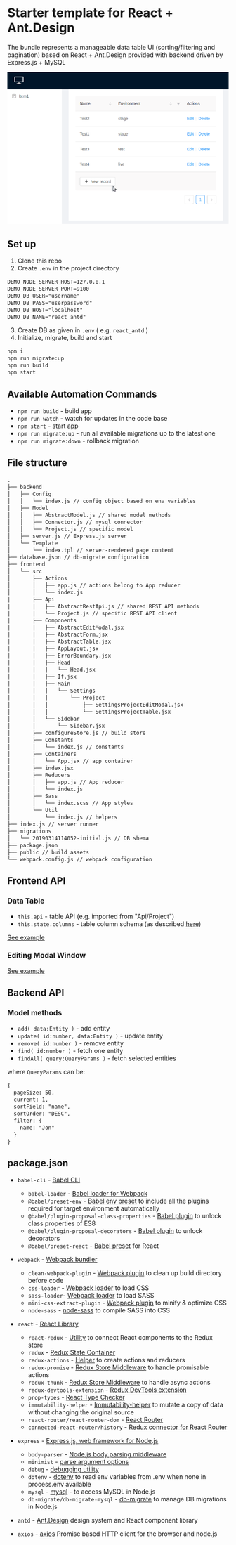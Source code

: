 # Starter template for React + Ant.Design

The bundle represents a manageable data table UI (sorting/filtering and pagination) based on React + Ant.Design
provided with backend driven by Express.js + MySQL

![Template in action](https://github.com/dsheiko/boilerplate/raw/master/react-antdesign/docs/data-table-demo.gif)

## Set up
1) Clone this repo
2) Create `.env` in the project directory
```
DEMO_NODE_SERVER_HOST=127.0.0.1
DEMO_NODE_SERVER_PORT=9100
DEMO_DB_USER="username"
DEMO_DB_PASS="userpassword"
DEMO_DB_HOST="localhost"
DEMO_DB_NAME="react_antd"
```
3) Create DB as given in `.env` ( e.g. `react_antd` )
4) Initialize, migrate, build and start
```
npm i
npm run migrate:up
npm run build
npm start
```

## Available Automation Commands
- `npm run build` - build app
- `npm run watch` - watch for updates in the code base
- `npm start` - start app
- `npm run migrate:up` - run all available migrations up to the latest one
- `npm run migrate:down` - rollback migration


## File structure
```
.
├── backend
│   ├── Config
│   │   └── index.js // config object based on env variables
│   ├── Model
│   │   ├── AbstractModel.js // shared model methods
│   │   ├── Connector.js // mysql connector
│   │   └── Project.js // specific model
│   ├── server.js // Express.js server
│   └── Template
│       └── index.tpl // server-rendered page content
├── database.json // db-migrate configuration
├── frontend
│   └── src
│       ├── Actions
│       │   ├── app.js // actions belong to App reducer
│       │   └── index.js
│       ├── Api
│       │   ├── AbstractRestApi.js // shared REST API methods
│       │   └── Project.js // specific REST API client
│       ├── Components
│       │   ├── AbstractEditModal.jsx
│       │   ├── AbstractForm.jsx
│       │   ├── AbstractTable.jsx
│       │   ├── AppLayout.jsx
│       │   ├── ErrorBoundary.jsx
│       │   ├── Head
│       │   │   └── Head.jsx
│       │   ├── If.jsx
│       │   ├── Main
│       │   │   └── Settings
│       │   │       └── Project
│       │   │           ├── SettingsProjectEditModal.jsx
│       │   │           └── SettingsProjectTable.jsx
│       │   └── Sidebar
│       │       └── Sidebar.jsx
│       ├── configureStore.js // build store
│       ├── Constants
│       │   └── index.js // constants
│       ├── Containers
│       │   └── App.jsx // app container
│       ├── index.jsx
│       ├── Reducers
│       │   ├── app.js // App reducer
│       │   └── index.js
│       ├── Sass
│       │   └── index.scss // App styles
│       └── Util
│           └── index.js // helpers
├── index.js // server runner
├── migrations
│   └── 20190314114052-initial.js // DB shema
├── package.json
├── public // build assets
└── webpack.config.js // webpack configuration
```

## Frontend API

### Data Table

- `this.api` - table API (e.g. imported from "Api/Project")
- `this.state.columns` - table column schema (as described [here](https://ant.design/components/table/))

[See example](./frontend/src/Components/Main/Settings/Project/SettingsProjectTable.jsx)

### Editing Modal Window

[See example](./frontend/src/Components/Main/Settings/Project/SettingsProjectEditModal.jsx)

## Backend API

### Model methods
- `add( data:Entity )` - add entity
- `update( id:number, data:Entity )` - update entity
- `remove( id:number )` - remove entity
- `find( id:number )` - fetch one entity
- `findAll( query:QueryParams )` - fetch selected entities

where `QueryParams` can be:
```
{
  pageSize: 50,
  current: 1,
  sortField: "name",
  sortOrder: "DESC",
  filter: {
    name: "Jon"
  }
}
```

## package.json

- `babel-cli` - [Babel CLI](https://babeljs.io/docs/usage/cli/)
  - `babel-loader` - [Babel loader for Webpack](https://github.com/babel/babel-loader)
  - `@babel/preset-env` - [Babel env preset](https://babeljs.io/docs/en/babel-preset-env) to include all the plugins required for target environment automatically
  - `@babel/plugin-proposal-class-properties`  - [Babel plugin](https://babeljs.io/docs/en/babel-plugin-proposal-class-properties) to unlock class properties of ES8 
  - `@babel/plugin-proposal-decorators` - [Babel plugin](https://babeljs.io/docs/en/babel-plugin-proposal-decorators) to unlock decorators
  - `@babel/preset-react` - [Babel preset](https://babeljs.io/docs/en/babel-preset-react) for React

- `webpack` - [Webpack bundler](https://github.com/webpack/webpack)
  - `clean-webpack-plugin` - [Webpack plugin](https://github.com/johnagan/clean-webpack-plugin) to clean up build directory before code
  - `css-loader` - [Webpack loader](https://www.npmjs.com/package/css-loader) to load CSS
  - `sass-loader`- [Webpack loader](https://www.npmjs.com/package/sass-loader) to load SASS
  - `mini-css-extract-plugin` - [Webpack plugin](https://www.npmjs.com/package/mini-css-extract-plugin) to minify & optimize CSS
  - `node-sass` - [node-sass](https://www.npmjs.com/package/node-sass) to compile SASS into CSS

- `react` - [React Library](https://github.com/facebook/react)
  - `react-redux` - [Utility](https://github.com/reactjs/react-redux) to connect React components to the Redux store
  - `redux` - [Redux State Container](https://redux.js.org/)
  - `redux-actions` - [Helper](https://github.com/reduxactions/redux-actions) to create actions and reducers
  - `redux-promise` - [Redux Store Middleware](https://github.com/acdlite/redux-promise) to handle promisable actions
  - `redux-thunk` - [Redux Store Middleware](https://github.com/gaearon/redux-thunk) to handle async actions
  - `redux-devtools-extension` - [Redux DevTools extension](https://github.com/zalmoxisus/redux-devtools-extension)
  - `prop-types` - [React Type Checker](https://github.com/facebook/prop-types)
  - `immutability-helper` - [Immutability-helper](https://www.npmjs.com/package/immutability-helper) to mutate a copy of data without changing the original source
  - `react-router/react-router-dom` - [React Router](https://reacttraining.com/)
  - `connected-react-router/history` - [Redux connector for React Router](https://www.npmjs.com/package/connected-react-router)

- `express` - [Express.js, web framework for Node.js](https://expressjs.com/)
  - `body-parser` - [Node.js body parsing middleware](https://www.npmjs.com/package/body-parser)
  - `minimist` - [parse argument options](https://www.npmjs.com/package/minimist)
  - `debug` - [debugging utility](https://www.npmjs.com/package/debug)
  - `dotenv` - [dotenv](https://www.npmjs.com/package/dotenv) to read env variables from .env when none in process.env available
  - `mysql` - [mysql](https://www.npmjs.com/package/mysql) - to access MySQL in Node.js
  - `db-migrate/db-migrate-mysql` - [db-migrate](https://www.npmjs.com/package/db-migrate) to manage DB migrations in Node.js

- `antd` - [Ant.Design](https://ant.design/docs/react/introduce) design system and React component library
- `axios` - [axios](https://www.npmjs.com/package/axios) Promise based HTTP client for the browser and node.js